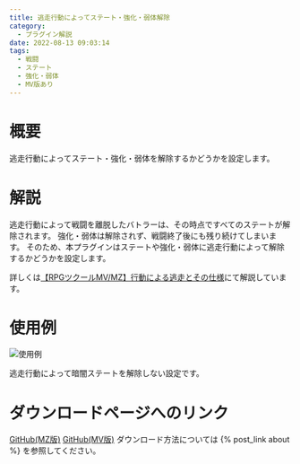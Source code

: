 ```yaml
---
title: 逃走行動によってステート・強化・弱体解除
category:
  - プラグイン解説
date: 2022-08-13 09:03:14
tags:
  - 戦闘
  - ステート
  - 強化・弱体
  - MV版あり
---
```


# 概要

逃走行動によってステート・強化・弱体を解除するかどうかを設定します。

# 解説

逃走行動によって戦闘を離脱したバトラーは、その時点ですべてのステートが解除されます。
強化・弱体は解除されず、戦闘終了後にも残り続けてしまいます。
そのため、本プラグインはステートや強化・弱体に逃走行動によって解除するかどうかを設定します。

詳しくは[【RPGツクールMV/MZ】行動による逃走とその仕様](https://elleonard.github.io/nplus_doc/2022/08/13/engineering/rmmz/escape-by-action/)にて解説しています。

# 使用例

![使用例](setting.png "使用例")

逃走行動によって暗闇ステートを解除しない設定です。

# ダウンロードページへのリンク

[GitHub(MZ版)](https://github.com/elleonard/DarkPlasma-MZ-Plugins/blob/release/DarkPlasma_RemoveStateBuffByEscapeAction.js)
[GitHub(MV版)](https://github.com/elleonard/DarkPlasma-MV-Plugins/blob/release/DarkPlasma_RemoveStateBuffByEscapeAction.js)
ダウンロード方法については {% post_link about %} を参照してください。
